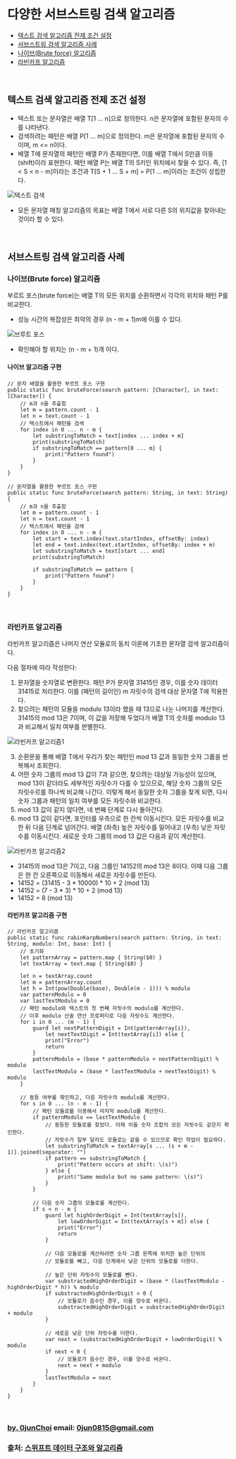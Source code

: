 # 다양한 서브스트링 검색 알고리즘


* [텍스트 검색 알고리즘 전제 조건 설정](#텍스트-검색-알고리즘-전제-조건-설정)
* [서브스트링 검색 알고리즘 사례](#서브스트링-검색-알고리즘-사례)
* [나이브(Brute force) 알고리즘](#나이브brute-force-알고리즘)
* [라빈카프 알고리즘](#라빈카프-알고리즘)
    

&nbsp;
## 텍스트 검색 알고리즘 전제 조건 설정
* 텍스트 또는 문자열은 배열 T[1 ... n]으로 정의한다. n은 문자열에 포함된 문자의 수를 나타낸다.
* 검색하려는 패턴은 배열 P[1 ... m]으로 정의한다. m은 문자열에 포함된 문자의 수이며, m <= n이다.
* 배열 T에 문자열의 패턴인 배열 P가 존재한다면, 이를 배열 T에서 S만큼 이동(shift)이라 표현한다. 패턴 배열 P는 배열 T의 S키인 위치에서 찾을 수 있다. 즉, [1 < S < n - m]이라는 조건과 T[S + 1 ... S + m] = P[1 ... m]이라는 조건이 성립한다.


![텍스트 검색](https://github.com/0jun0815/YJStudy/blob/master/알고리즘/다양한%20서브스트링%20검색%20알고리즘/images/텍스트%20검색.jpg)


* 모든 문자열 매칭 알고리즘의 목표는 배열 T에서 서로 다른 S의 위치값을 찾아내는 것이라 할 수 있다.


&nbsp;
## 서브스트링 검색 알고리즘 사례
### 나이브(Brute force) 알고리즘
부르트 포스(brute force)는 배열 T의 모든 위치를 순환하면서 각각의 위치와 패턴 P를 비교한다.
* 성능 시간의 복잡성은 최악의 경우 (n - m + 1)m에 이를 수 있다.


![브루트 포스](https://github.com/0jun0815/YJStudy/blob/master/알고리즘/다양한%20서브스트링%20검색%20알고리즘/images/부루트%20포스.jpg)


* 확인해야 할 위치는 (n - m + 1)개 이다.


#### 나이브 알고리즘 구현
```
// 문자 배열을 활용한 부르트 포스 구현
public static func bruteForce(search pattern: [Character], in text: [Character]) {
    // m과 n을 추출함
    let m = pattern.count - 1
    let n = text.count - 1
    // 텍스트에서 패턴을 검색
    for index in 0 ... n - m {
        let substringToMatch = text[index ... index + m]
        print(substringToMatch)
        if substringToMatch == pattern[0 ... m] {
            print("Pattern found")
        }
    }
}

// 문자열을 활용한 부르트 포스 구현
public static func bruteForce(search pattern: String, in text: String) {
    // m과 n을 추출함
    let m = pattern.count - 1
    let n = text.count - 1
    // 텍스트에서 패턴을 검색
    for index in 0 ... n - m {
        let start = text.index(text.startIndex, offsetBy: index)
        let end = text.index(text.startIndex, offsetBy: index + m)
        let substringToMatch = text[start ... end]
        print(substringToMatch)

        if substringToMatch == pattern {
            print("Pattern found")
        }
    }
}
```


&nbsp;
### 라빈카프 알고리즘
라빈카프 알고리즘은 나머지 연산 모듈로의 동치 이론에 기초한 문자열 검색 알고리즘이다.


다음 절차에 따라 작성한다:
1. 문자열을 숫자열로 변환한다. 패턴 P가 문자열 31415인 경우, 이를 숫자 데이터 31415로 처리한다. 이를 (패턴의 길이인) m 자릿수의 검색 대상 문자열 T에 적용한다.
2. 찾으려는 패턴의 모듈을 modulo 13이라 했을 때 13으로 나눈 나머지를 계산한다. 31415의 mod 13은 7이며, 이 값을 저장해 두었다가 배열 T의 숫자를 modulo 13과 비교해서 일치 여부를 판별한다.


![라빈카프 알고리즘1](https://github.com/0jun0815/YJStudy/blob/master/알고리즘/다양한%20서브스트링%20검색%20알고리즘/images/라빈카프%20알고리즘1.jpg)


3. 순환문을 통해 배열 T에서 우리가 찾는 패턴인 mod 13 값과 동일한 숫자 그룹을 반복해서 조회한다.
4. 어떤 숫자 그룹의 mod 13 값이 7과 같으면, 찾으려는 대상일 가능성이 있으며, mod 13이 같더라도 세부적인 자릿수가 다를 수 있으므로, 해당 숫자 그룹의 모든 자릿수르를 하나씩 비교해 나간다. 이렇게 해서 동일한 숫자 그룹을 찾게 되면, 다시 숫자 그룹과 패턴의 일치 여부를 모든 자릿수와 비교한다.
5. mod 13 값이 같지 않다면, 네 번째 단계로 다시 돌아간다.
6. mod 13 값이 같다면, 포인터를 우측으로 한 칸씩 이동시킨다. 모든 자릿수를 비교한 뒤 다음 단계로 넘어간다. 배열 (좌측) 높은 자릿수를 밀어내고 (우측) 낮은 자릿수를 이동시킨다. 새로운 숫자 그룹의 mod 13 값은 다음과 같이 계산한다.


![라빈카프 알고리즘2](https://github.com/0jun0815/YJStudy/blob/master/알고리즘/다양한%20서브스트링%20검색%20알고리즘/images/라빈카프%20알고리즘2.jpg)


* 31415의 mod 13은 7이고, 다음 그룹인 14152의 mod 13은 8이다. 이때 다음 그룹은 한 칸 오른쪽으로 이동해서 새로운 자릿수를 만든다.
* 14152 = (31415 - 3 * 10000) * 10 + 2 (mod 13)
* 14152 = (7 - 3 * 3) * 10 + 2 (mod 13)
* 14152 = 8 (mod 13)


#### 라빈카프 알고리즘 구현
```
// 라빈카프 알고리즘
public static func rabinKarpNumbers(search pattern: String, in text: String, modulo: Int, base: Int) {
    // 초기화
    let patternArray = pattern.map { String($0) }
    let textArray = text.map { String($0) }

    let n = textArray.count
    let m = patternArray.count
    let h = Int(pow(Double(base), Double(m - 1))) % modulo
    var patternModulo = 0
    var lastTextModulo = 0
    // 패턴 modulo와 텍스트의 첫 번째 자릿수의 modulo를 계산한다.
    // 이후 modulo 산술 연산 프로퍼티로 다음 자릿수도 계산한다.
    for i in 0 ... (m - 1) {
        guard let nextPatternDigit = Int(patternArray[i]),
            let nextTextDigit = Int(textArray[i]) else {
            print("Error")
            return
        }
        patternModulo = (base * patternModulo + nextPatternDigit) % modulo
        lastTextModulo = (base * lastTextModulo + nextTextDigit) % modulo
    }

    // 동등 여부를 확인하고, 다음 자릿수의 modulo를 계산한다.
    for s in 0 ... (n - m - 1) {
        // 패턴 모듈로를 이용해서 마지막 modulo를 계산한다.
        if patternModulo == lastTextModulo {
            // 동등한 모듈로를 찾았다. 이제 이들 숫자 조합의 모든 자릿수도 같은지 확인한다.
            // 자릿수가 일부 달라도 모듈로는 같을 수 있으므로 확인 작업이 필요하다.
            let substringToMatch = textArray[s ... (s + m - 1)].joined(separator: "")
            if pattern == substringToMatch {
                print("Pattern occurs at shift: \(s)")
            } else {
                print("Same modulo but no same pattern: \(s)")
            }
        }

        // 다음 숫자 그룹의 모듈로를 계산한다.
        if s < n - m {
            guard let highOrderDigit = Int(textArray[s]),
                let lowOrderDigit = Int(textArray[s + m]) else {
                print("Error")
                return
            }

            // 다음 모듈로를 계산하려면 숫자 그룹 왼쪽에 위치한 높은 단위의
            // 모듈로를 빼고, 다음 단계에서 낮은 단위의 모듈로를 더한다.

            // 높은 단위 자릿수의 모듈로를 뺀다.
            var substractedHighOrderDigit = (base * (lastTextModulo - highOrderDigit * h)) % modulo
            if substractedHighOrderDigit < 0 {
                // 모듈로가 음수인 경우, 이를 양수로 바꾼다.
                substractedHighOrderDigit = substractedHighOrderDigit + modulo
            }

            // 새로운 낮은 단위 자릿수를 더한다.
            var next = (substractedHighOrderDigit + lowOrderDigit) % modulo
            if next < 0 {
                // 모듈로가 음수인 경우, 이를 양수로 바꾼다.
                next = next + modulo
            }
            lastTextModulo = next
        }
    }
}
```


&nbsp;
&nbsp;      
### [by. 0junChoi](https://github.com/0jun0815) email: <0jun0815@gmail.com>
### 출처: [스위프트 데이터 구조와 알고리즘](http://acornpub.co.kr/book/swift-structure-algorithms)
